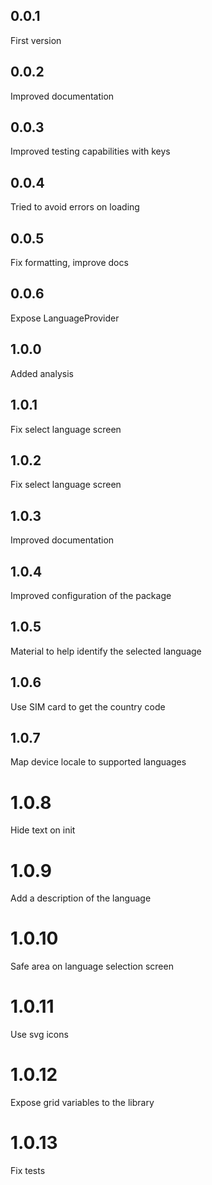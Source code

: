 ## 0.0.1

First version

## 0.0.2

Improved documentation

## 0.0.3

Improved testing capabilities with keys

## 0.0.4

Tried to avoid errors on loading

## 0.0.5

Fix formatting, improve docs

## 0.0.6

Expose LanguageProvider

## 1.0.0

Added analysis

## 1.0.1

Fix select language screen

## 1.0.2

Fix select language screen

## 1.0.3

Improved documentation

## 1.0.4

Improved configuration of the package

## 1.0.5

Material to help identify the selected language

## 1.0.6

Use SIM card to get the country code

## 1.0.7

Map device locale to supported languages

# 1.0.8

Hide text on init

# 1.0.9

Add a description of the language

# 1.0.10

Safe area on language selection screen

# 1.0.11

Use svg icons

# 1.0.12

Expose grid variables to the library

# 1.0.13

Fix tests